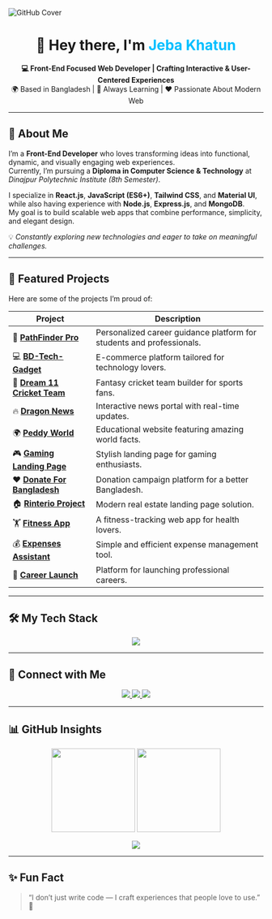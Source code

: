 ![GitHub Cover](https://i.ibb.co.com/Hfn5YCnC/Orange-Blue-Modern-Digital-Marketing-Agency-Banner.png)

<h1 align="center">👋 Hey there, I'm <span style="color:#00bfff;">Jeba Khatun</span></h1>

<p align="center">
  <b>💻 Front-End Focused Web Developer | Crafting Interactive & User-Centered Experiences</b><br/>
  🌍 Based in Bangladesh | 🚀 Always Learning | ❤️ Passionate About Modern Web
</p>

---

## 🧠 About Me
I’m a **Front-End Developer** who loves transforming ideas into functional, dynamic, and visually engaging web experiences.  
Currently, I’m pursuing a **Diploma in Computer Science & Technology** at *Dinajpur Polytechnic Institute (8th Semester)*.  

I specialize in **React.js**, **JavaScript (ES6+)**, **Tailwind CSS**, and **Material UI**, while also having experience with **Node.js**, **Express.js**, and **MongoDB**.  
My goal is to build scalable web apps that combine performance, simplicity, and elegant design.  

💡 *Constantly exploring new technologies and eager to take on meaningful challenges.*

---

## 🧩 Featured Projects
Here are some of the projects I’m proud of:  

| Project | Description |
|----------|--------------|
| 🌟 [**PathFinder Pro**](https://pathfinder-pro-b76a5.web.app/) | Personalized career guidance platform for students and professionals. |
| 💻 [**BD-Tech-Gadget**](https://bd-tech-gadget.surge.sh/) | E-commerce platform tailored for technology lovers. |
| 🏏 [**Dream 11 Cricket Team**](https://rj-assignment07.surge.sh/) | Fantasy cricket team builder for sports fans. |
| 🔥 [**Dragon News**](https://jubayerhusain.github.io/dragon-news/) | Interactive news portal with real-time updates. |
| 🌍 [**Peddy World**](https://assignment06peddyworld.surge.sh/) | Educational website featuring amazing world facts. |
| 🎮 [**Gaming Landing Page**](https://jubayerhusain.github.io/gaming-landing-page/) | Stylish landing page for gaming enthusiasts. |
| ❤️ [**Donate For Bangladesh**](https://jubayerhusain.github.io/Assignment-05/index.html) | Donation campaign platform for a better Bangladesh. |
| 🏠 [**Rinterio Project**](https://jubayerhusain.github.io/Assignment-03/) | Modern real estate landing page solution. |
| 🏋️ [**Fitness App**](https://jubayerhusain.github.io/Assignment-no-02/) | A fitness-tracking web app for health lovers. |
| 💰 [**Expenses Assistant**](https://jubayerhusain.github.io/expenses-assistant-web-app/) | Simple and efficient expense management tool. |
| 💼 [**Career Launch**](https://jubayerhusain.github.io/Career-Launch/) | Platform for launching professional careers. |

---

## 🛠️ My Tech Stack

<p align="center">
  <img src="https://skillicons.dev/icons?i=react,js,html,css,tailwind,bootstrap,mui,nodejs,express,mongodb,git,github,firebase,figma,postman&perline=8" />
</p>

---

## 💬 Connect with Me

<p align="center">
  <a href="https://www.linkedin.com/in/jeba-khatun-3698a2352" target="_blank">
    <img src="https://img.shields.io/badge/LinkedIn-0A66C2?style=for-the-badge&logo=linkedin&logoColor=white" />
  </a>
  <a href="https://www.facebook.com/profile.php?id=61565407780225" target="_blank">
    <img src="https://img.shields.io/badge/Facebook-1877F2?style=for-the-badge&logo=facebook&logoColor=white" />
  </a>
  <a href="mailto:yourmail@example.com" target="_blank">
    <img src="https://img.shields.io/badge/Email-D14836?style=for-the-badge&logo=gmail&logoColor=white" />
  </a>
</p>

---

## 📊 GitHub Insights

<p align="center">
  <img src="https://github-readme-stats.vercel.app/api?username=jubayerhusain&show_icons=true&theme=tokyonight&hide_border=true" height="165"/>
  <img src="https://github-readme-streak-stats.herokuapp.com/?user=jubayerhusain&theme=tokyonight&hide_border=true" height="165"/>
</p>

<p align="center">
  <img src="https://github-readme-stats.vercel.app/api/top-langs/?username=jubayerhusain&layout=compact&theme=tokyonight&hide_border=true" />
</p>

---

## ✨ Fun Fact
> “I don’t just write code — I craft experiences that people love to use.” 💙





